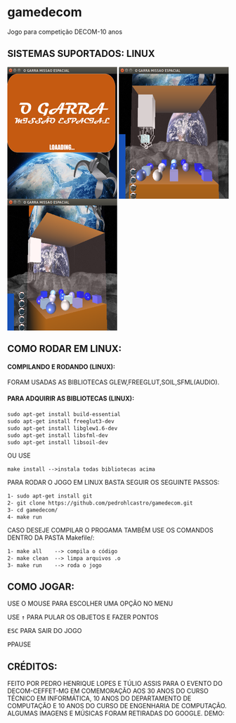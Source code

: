 # gamedecom
Jogo para competição DECOM-10 anos
<h2>SISTEMAS SUPORTADOS: LINUX</h2>

<img align="center" src="https://github.com/pedrohlcastro/CG-o-garra/blob/master/screenshots/img1.png?raw=true" width="250" height="300"/>
<img align="center" src="https://github.com/pedrohlcastro/CG-o-garra/blob/master/screenshots/img2.png?raw=true" width="250" height="300"/>
<img align="center" src="https://github.com/pedrohlcastro/CG-o-garra/blob/master/screenshots/im3.png?raw=true" width="250" height="300"/>

<h2>COMO RODAR EM LINUX:</h2>

<h4>COMPILANDO E RODANDO (LINUX):</h4>

FORAM USADAS AS BIBLIOTECAS GLEW,FREEGLUT,SOIL,SFML(AUDIO).
<h4>PARA ADQUIRIR AS BIBLIOTECAS (LINUX):</h4>
	
	sudo apt-get install build-essential
	sudo apt-get install freeglut3-dev
	sudo apt-get install libglew1.6-dev
	sudo apt-get install libsfml-dev
	sudo apt-get install libsoil-dev

OU USE 

	make install -->instala todas bibliotecas acima

PARA RODAR O JOGO EM LINUX BASTA SEGUIR OS SEGUINTE PASSOS:
	
	1- sudo apt-get install git
	2- git clone https://github.com/pedrohlcastro/gamedecom.git
	3- cd gamedecom/
	4- make run

CASO DESEJE COMPILAR O PROGAMA TAMBÉM USE OS COMANDOS DENTRO DA PASTA Makefile/:

	1- make all    --> compila o código
	2- make clean  --> limpa arquivos .o
	3- make run    --> roda o jogo
	
<h2>COMO JOGAR:</h2>
	<p>USE O MOUSE PARA ESCOLHER UMA OPÇÃO NO MENU</p>
	<p>USE <kbd>↑</kbd> PARA PULAR OS OBJETOS E FAZER PONTOS</p>
	<p><kbd>ESC</kbd> PARA SAIR DO JOGO</p>
	<p><kbd>P</kbd>PAUSE</p>

<h2>CRÉDITOS:</h2>
FEITO POR PEDRO HENRIQUE LOPES E TÚLIO ASSIS PARA O EVENTO DO DECOM-CEFFET-MG EM COMEMORAÇÃO AOS 30 ANOS DO CURSO TÉCNICO EM INFORMÁTICA, 10 ANOS DO DEPARTAMENTO DE COMPUTAÇÃO E 10 ANOS DO CURSO DE ENGENHARIA DE COMPUTAÇÃO.
ALGUMAS IMAGENS E MÚSICAS FORAM RETIRADAS DO GOOGLE.
DEMO: 

